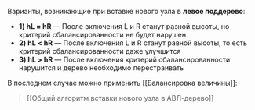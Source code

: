 Варианты, возникающие при вставке нового узла в **левое поддерево**:

- **1) hL = hR** — После включения L и R станут разной высоты, но критерий сбалансированности не будет нарушен
- **2) hL < hR** — После включения L и R станут равной высоты, то есть критерий сбалансированности даже улучшится
- **3) hL > hR** — После включения критерий сбалансированности нарушится и дерево необходимо перестраивать

В последнем случае можно применить [[Балансировка величины]]:

> [[Общий алгоритм вставки нового узла в АВЛ-дерево]]